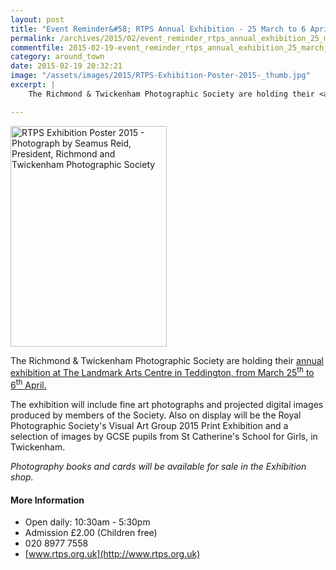 ```yaml
---
layout: post
title: "Event Reminder&#58; RTPS Annual Exhibition - 25 March to 6 April 2015"
permalink: /archives/2015/02/event_reminder_rtps_annual_exhibition_25_march_to.html
commentfile: 2015-02-19-event_reminder_rtps_annual_exhibition_25_march_to
category: around_town
date: 2015-02-19 20:32:21
image: "/assets/images/2015/RTPS-Exhibition-Poster-2015-_thumb.jpg"
excerpt: |
    The Richmond & Twickenham Photographic Society are holding their <a href="https://stmargarets.london/event/exhibition/200705144906">annual exhibition at The Landmark Arts Centre in Teddington, from March 25<sup>th</sup> to 6<sup>th</sup> April.</a>

---
```


<a href="/assets/images/2015/RTPS-Exhibition-Poster-2015-.jpg" title="See larger version of - RTPS Exhibition Poster 2015 "><img src="/assets/images/2015/RTPS-Exhibition-Poster-2015-_thumb.jpg" width="250" height="353" alt="RTPS Exhibition Poster 2015 - Photograph by Seamus Reid, President, Richmond and Twickenham Photographic Society" class="photo right" /></a>

The Richmond & Twickenham Photographic Society are holding their [annual exhibition at The Landmark Arts Centre in Teddington, from March 25<sup>th</sup> to 6<sup>th</sup> April.](/event/exhibition/200705144906)

The exhibition will include fine art photographs and projected digital images produced by members of the Society. Also on display will be the Royal Photographic Society's Visual Art Group 2015 Print Exhibition and a selection of images by GCSE pupils from St Catherine's School for Girls, in Twickenham.

*Photography books and cards will be available for sale in the Exhibition shop.*

#### More Information

-   Open daily: 10:30am - 5:30pm
-   Admission £2.00 (Children free)
-   020 8977 7558
-   [www.rtps.org.uk](http://www.rtps.org.uk)

